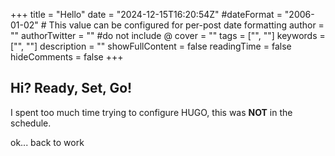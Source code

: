 +++
title = "Hello"
date = "2024-12-15T16:20:54Z"
#dateFormat = "2006-01-02" # This value can be configured for per-post date formatting
author = ""
authorTwitter = "" #do not include @
cover = ""
tags = ["", ""]
keywords = ["", ""]
description = ""
showFullContent = false
readingTime = false
hideComments = false
+++
## Hi? Ready, Set, Go!

I spent too much time trying to configure HUGO, this was **NOT** in the schedule.

ok... back to work
